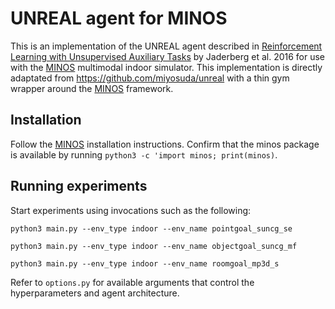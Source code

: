 # UNREAL agent for MINOS

This is an implementation of the UNREAL agent described in [Reinforcement Learning with Unsupervised Auxiliary Tasks](https://arxiv.org/abs/1611.05397) by Jaderberg et al. 2016 for use with the [MINOS](https://github.com/minosworld/minos) multimodal indoor simulator.  This implementation is directly adaptated from https://github.com/miyosuda/unreal with a thin gym wrapper around the [MINOS](https://github.com/minosworld/minos) framework.

## Installation

Follow the [MINOS](https://github.com/minosworld/minos) installation instructions.  Confirm that the minos package is available by running `python3 -c 'import minos; print(minos)`.

## Running experiments

Start experiments using invocations such as the following:

`python3 main.py --env_type indoor --env_name pointgoal_suncg_se`

`python3 main.py --env_type indoor --env_name objectgoal_suncg_mf`

`python3 main.py --env_type indoor --env_name roomgoal_mp3d_s`

Refer to `options.py` for available arguments that control the hyperparameters and agent architecture.
